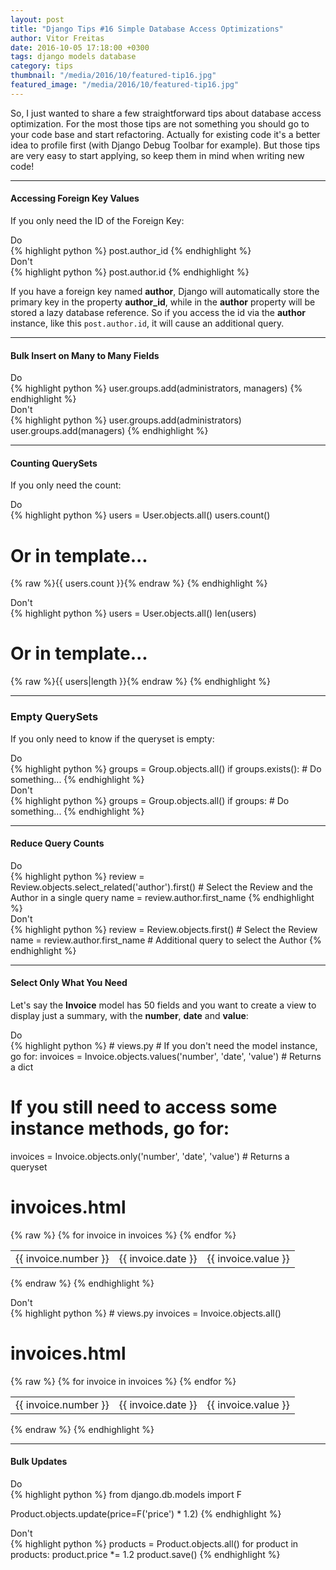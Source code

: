 ```yaml
---
layout: post
title: "Django Tips #16 Simple Database Access Optimizations"
author: Vitor Freitas
date: 2016-10-05 17:18:00 +0300
tags: django models database
category: tips
thumbnail: "/media/2016/10/featured-tip16.jpg"
featured_image: "/media/2016/10/featured-tip16.jpg"
---
```


So, I just wanted to share a few straightforward tips about database access optimization. For the most those tips are
not something you should go to your code base and start refactoring. Actually for existing code it's a better idea to
profile first (with Django Debug Toolbar for example). But those tips are very easy to start applying, so keep them
in mind when writing new code!

***

#### Accessing Foreign Key Values

If you only need the ID of the Foreign Key:

<div class="panel panel-success">
  <div class="panel-header">Do</div>
{% highlight python %}
post.author_id
{% endhighlight %}
</div>

<div class="panel panel-danger">
  <div class="panel-header">Don't</div>
{% highlight python %}
post.author.id
{% endhighlight %}
</div>

If you have a foreign key named **author**, Django will automatically store the primary key in the property
**author_id**, while in the **author** property will be stored a lazy database reference. So if you access the id via
the **author** instance, like this `post.author.id`, it will cause an additional query.

***

#### Bulk Insert on Many to Many Fields

<div class="panel panel-success">
  <div class="panel-header">Do</div>
{% highlight python %}
user.groups.add(administrators, managers)
{% endhighlight %}
</div>

<div class="panel panel-danger">
  <div class="panel-header">Don't</div>
{% highlight python %}
user.groups.add(administrators)
user.groups.add(managers)
{% endhighlight %}
</div>

***

#### Counting QuerySets

If you only need the count:

<div class="panel panel-success">
  <div class="panel-header">Do</div>
{% highlight python %}
users = User.objects.all()
users.count()

# Or in template...
{% raw %}{{ users.count }}{% endraw %}
{% endhighlight %}
</div>

<div class="panel panel-danger">
  <div class="panel-header">Don't</div>
{% highlight python %}
users = User.objects.all()
len(users)

# Or in template...
{% raw %}{{ users|length }}{% endraw %}
{% endhighlight %}
</div>

***

### Empty QuerySets

If you only need to know if the queryset is empty:

<div class="panel panel-success">
  <div class="panel-header">Do</div>
{% highlight python %}
groups = Group.objects.all()
if groups.exists():
    # Do something...
{% endhighlight %}
</div>

<div class="panel panel-danger">
  <div class="panel-header">Don't</div>
{% highlight python %}
groups = Group.objects.all()
if groups:
    # Do something...
{% endhighlight %}
</div>

***

#### Reduce Query Counts

<div class="panel panel-success">
  <div class="panel-header">Do</div>
{% highlight python %}
review = Review.objects.select_related('author').first()  # Select the Review and the Author in a single query
name = review.author.first_name
{% endhighlight %}
</div>

<div class="panel panel-danger">
  <div class="panel-header">Don't</div>
{% highlight python %}
review = Review.objects.first()  # Select the Review
name = review.author.first_name  # Additional query to select the Author
{% endhighlight %}
</div>

***

#### Select Only What You Need

Let's say the **Invoice** model has 50 fields and you want to create a view to display just a summary, with the
**number**, **date** and **value**:

<div class="panel panel-success">
  <div class="panel-header">Do</div>
{% highlight python %}
# views.py
# If you don't need the model instance, go for:
invoices = Invoice.objects.values('number', 'date', 'value')  # Returns a dict

# If you still need to access some instance methods, go for:
invoices = Invoice.objects.only('number', 'date', 'value')  # Returns a queryset

# invoices.html
{% raw %}<table>
  {% for invoice in invoices %}
    <tr>
      <td>{{ invoice.number }}</td>
      <td>{{ invoice.date }}</td>
      <td>{{ invoice.value }}</td>
    </tr>
  {% endfor %}
</table>
{% endraw %}
{% endhighlight %}
</div>

<div class="panel panel-danger">
  <div class="panel-header">Don't</div>
{% highlight python %}
# views.py
invoices = Invoice.objects.all()

# invoices.html
{% raw %}<table>
  {% for invoice in invoices %}
    <tr>
      <td>{{ invoice.number }}</td>
      <td>{{ invoice.date }}</td>
      <td>{{ invoice.value }}</td>
    </tr>
  {% endfor %}
</table>
{% endraw %}
{% endhighlight %}
</div>

***

#### Bulk Updates

<div class="panel panel-success">
  <div class="panel-header">Do</div>
{% highlight python %}
from django.db.models import F

Product.objects.update(price=F('price') * 1.2)
{% endhighlight %}
</div>

<div class="panel panel-danger">
  <div class="panel-header">Don't</div>
{% highlight python %}
products = Product.objects.all()
for product in products:
    product.price *= 1.2
    product.save()
{% endhighlight %}
</div>
